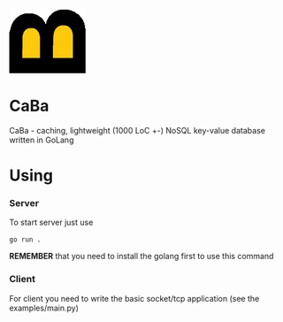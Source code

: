 <img src="caba_logo.png">


# CaBa

CaBa - caching, lightweight (1000 LoC +-) NoSQL key-value database written in GoLang

# Using

<h3>Server</h3>

To start server just use

```
go run .
```

**REMEMBER** that you need to install the golang first to use this command

<h3>Client</h3>

For client you need to write the basic socket/tcp application (see the examples/main.py)

